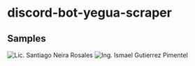 # discord-bot-yegua-scraper
## Samples
![Lic. Santiago Neira Rosales](https://raw.githubusercontent.com/canciller/discord-bot-yegua-scraper/master/screenshots/sample_1.png)
![Ing. Ismael Gutierrez Pimentel](https://raw.githubusercontent.com/canciller/discord-bot-yegua-scraper/master/screenshots/sample_2.png)
